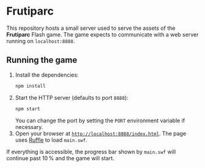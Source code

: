 # Frutiparc

This repository hosts a small server used to serve the assets of the
**Frutiparc** Flash game.  The game expects to communicate with a web
server running on `localhost:8888`.

## Running the game

1. Install the dependencies:
   ```bash
   npm install
   ```
2. Start the HTTP server (defaults to port `8888`):
   ```bash
   npm start
   ```
   You can change the port by setting the `PORT` environment variable if
   necessary.
3. Open your browser at [`http://localhost:8888/index.html`](http://localhost:8888/index.html).
   The page uses [Ruffle](https://ruffle.rs/) to load `main.swf`.

If everything is accessible, the progress bar shown by `main.swf` will
continue past 10 % and the game will start.
